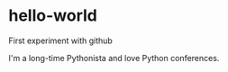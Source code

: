 # hello-world
First experiment with github

I'm a long-time Pythonista and love Python conferences.
